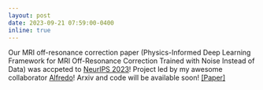 ```yaml
---
layout: post
date: 2023-09-21 07:59:00-0400
inline: true
---
```

Our MRI off-resonance correction paper (Physics-Informed Deep Learning Framework for MRI Off-Resonance Correction Trained with Noise Instead of Data) was accpeted to [NeurIPS 2023](https://nips.cc/)! Project led by my awesome collaborator [Alfredo](https://people.eecs.berkeley.edu/~asdegoyeneche/)! Arxiv and code will be available soon! [\[Paper\]](https://openreview.net/forum?id=Ia4dmqst0Z)
